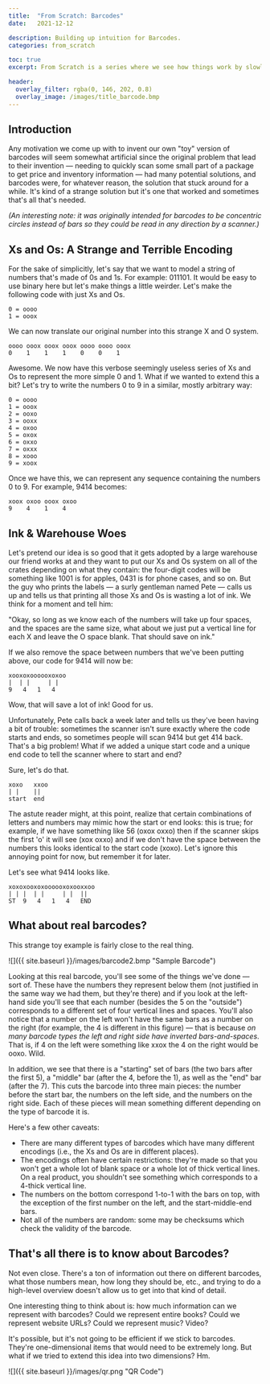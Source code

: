 ```yaml
---
title:  "From Scratch: Barcodes"
date:   2021-12-12

description: Building up intuition for Barcodes.
categories: from_scratch

toc: true
excerpt: From Scratch is a series where we see how things work by slowly building up to them with simple, basic examples or toy models.  This time, Barcodes.

header:
  overlay_filter: rgba(0, 146, 202, 0.8)
  overlay_image: /images/title_barcode.bmp
---
```


## Introduction

Any motivation we come up with to invent our own "toy" version of barcodes will seem somewhat artificial since the original problem that lead to their invention — needing to quickly scan some small part of a package to get price and inventory information — had many potential solutions, and barcodes were, for whatever reason, the solution that stuck around for a while.  It's kind of a strange solution but it's one that worked and sometimes that's all that's needed.

*(An interesting note: it was originally intended for barcodes to be concentric circles instead of bars so they could be read in any direction by a scanner.)*

## Xs and Os: A Strange and Terrible Encoding

For the sake of simplicitly, let's say that we want to model a string of numbers that's made of 0s and 1s.  For example: 011101.  It would be easy to use binary here but let's make things a little weirder.  Let's make the following code with just Xs and Os.

    0 = oooo
    1 = ooox

We can now translate our original number into this strange X and O system.

    oooo ooox ooox ooox oooo oooo ooox
    0    1    1    1    0    0    1

Awesome.  We now have this verbose seemingly useless series of Xs and Os to represent the more simple 0 and 1.  What if we wanted to extend this a bit?  Let's try to write the numbers 0 to 9 in a similar, mostly arbitrary way:

    0 = oooo
    1 = ooox
    2 = ooxo
    3 = ooxx
    4 = oxoo
    5 = oxox
    6 = oxxo
    7 = oxxx
    8 = xooo
    9 = xoox

Once we have this, we can represent any sequence containing the numbers 0 to 9.  For example, 9414 becomes:

    xoox oxoo ooox oxoo
    9    4    1    4


## Ink & Warehouse Woes

Let's pretend our idea is so good that it gets adopted by a large warehouse our friend works at and they want to put our Xs and Os system on all of the crates depending on what they contain: the four-digit codes will be something like 1001 is for apples, 0431 is for phone cases, and so on.  But the guy who prints the labels — a surly gentleman named Pete — calls us up and tells us that printing all those Xs and Os is wasting a lot of ink.  We think for a moment and tell him:

"Okay, so long as we know each of the numbers will take up four spaces, and the spaces are the same size, what about we just put a vertical line for each X and leave the O space blank.  That should save on ink."

If we also remove the space between numbers that we've been putting above, our code for 9414 will now be:

    xooxoxoooooxoxoo
    |  | |     | |
    9   4   1   4

Wow, that will save a lot of ink!  Good for us.

Unfortunately, Pete calls back a week later and tells us they've been having a bit of trouble: sometimes the scanner isn't sure exactly where the code starts and ends, so sometimes people will scan 9414 but get 414 back.  That's a big problem!  What if we added a unique start code and a unique end code to tell the scanner where to start and end?

Sure, let's do that.

    xoxo   xxoo
    | |    ||
    start  end

The astute reader might, at this point, realize that certain combinations of letters and numbers may mimic how the start or end looks: this is true; for example, if we have something like 56 (oxox oxxo) then if the scanner skips the first 'o' it will see (xox oxxo) and if we don't have the space between the numbers this looks identical to the start code (xoxo).  Let's ignore this annoying point for now, but remember it for later.

Let's see what 9414 looks like.

    xoxoxooxoxoooooxoxooxxoo
    | | |  | |     | |  ||
    ST  9   4   1   4   END

## What about real barcodes?

This strange toy example is fairly close to the real thing.

![]({{ site.baseurl }}/images/barcode2.bmp "Sample Barcode")

Looking at this real barcode, you'll see some of the things we've done — sort of. These have the numbers they represent below them (not justified in the same way we had them, but they're there) and if you look at the left-hand side you'll see that each number (besides the 5 on the "outside") corresponds to a different set of four vertical lines and spaces.  You'll also notice that a number on the left won't have the same bars as a number on the right (for example, the 4 is different in this figure) — that is because *on many barcode types the left and right side have inverted bars-and-spaces*.  That is, if 4 on the left were something like xxox the 4 on the right would be ooxo.  Wild.

In addition, we see that there is a "starting" set of bars (the two bars after the first 5), a "middle" bar (after the 4, before the 1), as well as the "end" bar (after the 7).  This cuts the barcode into three main pieces: the number before the start bar, the numbers on the left side, and the numbers on the right side.  Each of these pieces will mean something different depending on the type of barcode it is.

Here's a few other caveats:

- There are many different types of barcodes which have many different encodings (i.e., the Xs and Os are in different places).
- The encodings often have certain restrictions: they're made so that you won't get a whole lot of blank space or a whole lot of thick vertical lines.  On a real product, you shouldn't see something which corresponds to a 4-thick vertical line.
- The numbers on the bottom correspond 1-to-1 with the bars on top, with the exception of the first number on the left, and the start-middle-end bars.
- Not all of the numbers are random: some may be checksums which check the validity of the barcode.

## That's all there is to know about Barcodes?

Not even close.  There's a ton of information out there on different barcodes, what those numbers mean, how long they should be, etc., and trying to do a high-level overview doesn't allow us to get into that kind of detail.

One interesting thing to think about is: how much information can we represent with barcodes?  Could we represent entire books?  Could we represent website URLs?  Could we represent music?  Video?

It's possible, but it's not going to be efficient if we stick to barcodes.  They're one-dimensional items that would need to be extremely long.  But what if we tried to extend this idea into two dimensions?  Hm.

![]({{ site.baseurl }}/images/qr.png "QR Code")
